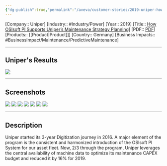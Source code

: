 ```yaml
---
{"dg-publish":true,"permalink":"/aveva/customer-stories/2019-uniper-how-os-isoft-pi-supports-uniper-s-maintenance-strategy-planning/"}
---
```


[Company:: Uniper]
[Industry:: #Industry/Power]
[Year:: 2019]
[Title:: [How OSIsoft PI Supports Uniper’s Maintenance Strategy Planning](https://resources.osisoft.com/presentations/how-osisoft-pi-supports-uniper-s-maintenance-strategy-planning/)]
[PDF:: [PDF](https://cdn.osisoft.com/osi/presentations/2019-uc-san-francisco/US19NA-D2PG07-UniperSE-vanAaken-How-OSIsoft-PI-supports-Unipers-Maintenance-Strategy-Planning.pdf)]
[Products:: [[Product\|Product]]]
[Country:: Germany]
[Business Impacts:: #BusinessImpact/Maintenance/PredictiveMaintenance]

---
## Uniper's Results
![](https://i.imgur.com/YTEDM0J.png)

---
## Screenshots
![](https://i.imgur.com/tvmhya5.png)
![](https://i.imgur.com/lPSpVDz.png)
![](https://i.imgur.com/adg14Lp.png)
![](https://i.imgur.com/qocOwOh.png)
![](https://i.imgur.com/KXsFl8b.png)
![](https://i.imgur.com/8SHHmb1.png)
![](https://i.imgur.com/a8G9h0a.png)

---
## Description
Uniper started its 3-year Digitization journey in 2016. A major element of the program is the consistent and harmonized introduction of the OSIsoft PI System for our asset fleet. Now, 2/3 through the program, Uniper leverages the central availability of machine data to optimize its maintenance CAPEX budget and reduced it by 16% for 2019.